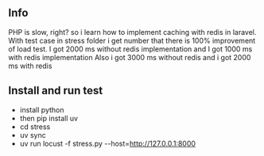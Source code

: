 ## Info
PHP is slow, right? so i learn how to implement caching with redis in laravel.
With test case in stress folder i get number that there is 100% improvement of load test.
I got 2000 ms without redis implementation
and I got 1000 ms with redis implementation <see the pdf in stress folder>
Also i got 3000 ms without redis
and i got 2000 ms with redis

## Install and run test
- install python
- then pip install uv
- cd stress
- uv sync
- uv run locust -f stress.py --host=http://127.0.0.1:8000
